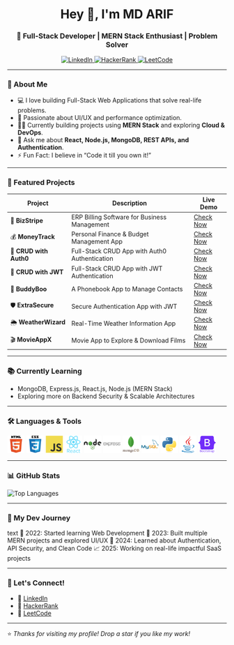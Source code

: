 <h1 align="center">Hey 👋, I'm MD ARIF</h1>
<h3 align="center">🚀 Full-Stack Developer | MERN Stack Enthusiast | Problem Solver</h3>

<p align="center">
  <a href="https://linkedin.com/in/mdarif1522003" target="_blank">
    <img alt="LinkedIn" src="https://img.shields.io/badge/LinkedIn-blue?logo=linkedin&style=for-the-badge" />
  </a>
  <a href="https://www.hackerrank.com/codewitharif" target="_blank">
    <img alt="HackerRank" src="https://img.shields.io/badge/HackerRank-2EC866?logo=hackerrank&style=for-the-badge" />
  </a>
  <a href="https://www.leetcode.com/codewitharif" target="_blank">
    <img alt="LeetCode" src="https://img.shields.io/badge/LeetCode-F89F1B?logo=leetcode&style=for-the-badge" />
  </a>
</p>


---

### 🚀 About Me

- 💻 I love building Full-Stack Web Applications that solve real-life problems.
- 📱 Passionate about UI/UX and performance optimization.
- 👨‍💻 Currently building projects using **MERN Stack** and exploring **Cloud & DevOps**.
- 💬 Ask me about **React, Node.js, MongoDB, REST APIs, and Authentication**.
- ⚡ Fun Fact: I believe in “Code it till you own it!”

---



### 🌟 Featured Projects

| Project | Description | Live Demo |
|--------|-------------|-----------|
| 💼 **BizStripe** | ERP Billing Software for Business Management | [Check Now](https://bizstripe.vercel.app/) |
| 💰 **MoneyTrack** | Personal Finance & Budget Management App | [Check Now](https://expensetrackerappclient.vercel.app/) |
| 🔐 **CRUD with Auth0** | Full-Stack CRUD App with Auth0 Authentication | [Check Now](https://crudwithauth0client.vercel.app/) |
| 🔐 **CRUD with JWT** | Full-Stack CRUD App with JWT Authentication | [Check Now](https://crudwithauthenticationclient.vercel.app/) |
| 📒 **BuddyBoo** | A Phonebook App to Manage Contacts | [Check Now](https://buddy-book.vercel.app/) |
| 🛡️ **ExtraSecure** | Secure Authentication App with JWT | [Check Now](https://authappz.vercel.app/) |
| 🌦️ **WeatherWizard** | Real-Time Weather Information App | [Check Now](https://weatherwizardz.netlify.app/) |
| 🎬 **MovieAppX** | Movie App to Explore & Download Films | [Check Now](https://movieappx.vercel.app/) |

---

### 📚 Currently Learning

- MongoDB, Express.js, React.js, Node.js (MERN Stack)
- Exploring more on Backend Security & Scalable Architectures

---

### 🛠️ Languages & Tools

<p align="left">
  <img src="https://raw.githubusercontent.com/devicons/devicon/master/icons/html5/html5-original-wordmark.svg" width="40" height="40" alt="HTML" />
  <img src="https://raw.githubusercontent.com/devicons/devicon/master/icons/css3/css3-original-wordmark.svg" width="40" height="40" alt="CSS" />
  <img src="https://raw.githubusercontent.com/devicons/devicon/master/icons/javascript/javascript-original.svg" width="40" height="40" alt="JavaScript" />
  <img src="https://raw.githubusercontent.com/devicons/devicon/master/icons/react/react-original-wordmark.svg" width="40" height="40" alt="React" />
  <img src="https://raw.githubusercontent.com/devicons/devicon/master/icons/nodejs/nodejs-original-wordmark.svg" width="40" height="40" alt="Node.js" />
  <img src="https://raw.githubusercontent.com/devicons/devicon/master/icons/express/express-original-wordmark.svg" width="40" height="40" alt="Express.js" />
  <img src="https://raw.githubusercontent.com/devicons/devicon/master/icons/mongodb/mongodb-original-wordmark.svg" width="40" height="40" alt="MongoDB" />
  <img src="https://raw.githubusercontent.com/devicons/devicon/master/icons/mysql/mysql-original-wordmark.svg" width="40" height="40" alt="MySQL" />
  <img src="https://raw.githubusercontent.com/devicons/devicon/master/icons/python/python-original.svg" width="40" height="40" alt="Python" />
  <img src="https://raw.githubusercontent.com/devicons/devicon/master/icons/java/java-original.svg" width="40" height="40" alt="Java" />
  <img src="https://raw.githubusercontent.com/devicons/devicon/master/icons/bootstrap/bootstrap-plain-wordmark.svg" width="40" height="40" alt="Bootstrap" />
</p>

---

### 📊 GitHub Stats

<p align="left">
  <img src="https://github-readme-stats.vercel.app/api/top-langs?username=codewitharif&show_icons=true&locale=en&layout=compact" alt="Top Languages" />
</p>

---

### 📅 My Dev Journey

text
🌱 2022: Started learning Web Development
🚀 2023: Built multiple MERN projects and explored UI/UX
🔐 2024: Learned about Authentication, API Security, and Clean Code
📈 2025: Working on real-life impactful SaaS projects


---

### 🤝 Let's Connect!

- 💼 [LinkedIn](https://linkedin.com/in/mdarif1522003)
- 🧠 [HackerRank](https://www.hackerrank.com/codewitharif)
- 🧩 [LeetCode](https://www.leetcode.com/codewitharif)

---

⭐️ *Thanks for visiting my profile! Drop a star if you like my work!*
